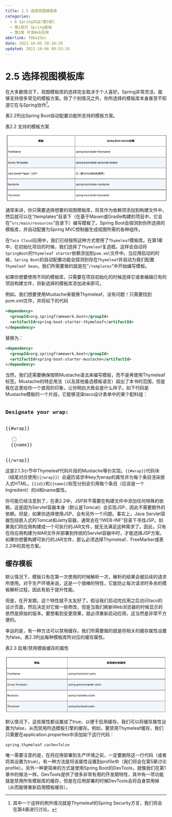 ```yaml
---
title: 2.5 选择视图模板库
categories: 
  - 6 Spring实战(第5版)
  - 第1部分 Spring基础
  - 第2章 开发Web应用
abbrlink: f0be25ec
date: 2021-10-05 20:10:20
updated: 2021-10-06 09:53:18
---
```

# 2.5 选择视图模板库
在大多数情况下，视图模板库的选择完全取决于个人喜好。Spring非常灵活，能够支持很多常见的模板方案。除了个别情况之外，你所选择的模板库本身甚至不知道它在与Spring协作[^1]。

表2.2列出Spring Boot自动配置功能所支持的模板方案。

表2.2 支持的模板方案

![epub_29101559_25](https://raw.githubusercontent.com/lanlan2017/images/master/Blog/Sum/20211005192800.jpeg)

通常来讲，你只需要选择想要的视图模板库，将其作为依赖项添加到构建文件中，然后就可以在“/templates”目录下（在基于Maven或Gradle构建的项目中，它会在“`src/main/resources`”目录下）编写模板了。Spring Boot会探测到你所选择的模板库，并自动配置为Spring MVC控制器生成视图所需的各种组件。

在`Taco Cloud`应用中，我们已经按照这种方式使用了`Thymeleaf`模板库。在第1章中，在初始化项目的时候，我们选择了`Thymeleaf`复选框。这样会自动将`SpringBoot`的`Thymeleaf starter`依赖添加到`pom.xml`文件中。当应用启动的时候，`Spring Boot`的自动配置功能会探测到存在`Thymeleaf`并自动为我们配置`Thymeleaf bean`。我们所需要做的就是在“`/templates`”中开始编写模板。

如果你想要使用不同的模板库，只需要在项目初始化的时候选择它或者编辑已有的项目构建文件，将新选择的模板库添加进来即可。

例如，我们想要使用Mustache来替换Thymeleaf，没有问题！只需要找到pom.xml文件，并将如下的代码

```xml
<dependency>
  <groupId>org.springframework.boot</groupId>
  <artifactId>spring-boot-starter-thymeleaf</artifactId>
</dependency>
```

替换为：

```xml
<dependency>
  <groupId>org.springframework.boot</groupId>
  <artifactId>spring-boot-starter-mustache</artifactId>
</dependency>
```

当然，我们还需要确保按照Mustache语法来编写模板，而不是再使用Thymeleaf标签。Mustache的特定用法（以及其他备选模板语言）超出了本书的范围，但是我在这里给你一个直观的印象，让你明白大致会是什么样子。如下代码是Mustache模板的一个片段，它能够渲染taco设计表单中的某个配料组：

<pre>
<h3>Designate your wrap:</h3>
&#123;&#123;#wrap&#125;&#125;
<div>
  <input name="ingredients" type="checkbox" value="&#123;&#123;id&#125;&#125;" />
  <span>&#123;&#123;name&#125;&#125;</span><br/>
</div>
&#123;&#123;/wrap&#125;&#125;
</pre>

这是2.1.3小节中Thymeleaf代码片段的Mustache等价实现。<code>&#123;&#123;#wrap&#125;&#125;</code>代码块（结尾对应使用<code>&#123;&#123;/wrap&#125;&#125;</code>）会遍历请求中key为wrap的属性并为每个条目渲染嵌入式HTML。<code>&#123;&#123;id&#125;&#125;</code>和<code>&#123;&#123;name&#125;&#125;</code>标签分别会引用每个条目（应该是一个Ingredient）的id和name属性。

你可能已经注意到了，在表2.2中，JSP并不需要在构建文件中添加任何特殊的依赖。这是因为Servlet容器本身（默认是Tomcat）会实现JSP，因此不需要额外的依赖。但是，如果你选择使用JSP，会有另外一个问题。事实上，Java Servlet容器包括嵌入式的Tomcat和Jetty容器，通常会在“/WEB-INF”目录下寻找JSP。如果我们将应用构建成一个可执行的JAR文件，就无法满足这种需求了。因此，只有在将应用构建为WAR文件并部署到传统的Servlet容器中时，才能选择JSP方案。如果你想要构建可执行的JAR文件，那么必须选择Thymeleaf、FreeMarker或表2.2中的其他方案。

## 缓存模板
默认情况下，模板只有在第一次使用的时候解析一次，解析的结果会被后续的请求所使用。对于生产环境来说，这是一个很棒的特性，它能防止每次请求时多余的模板解析过程，因此有助于提升性能。

但是，在开发期，这个特性就不太友好了。假设我们启动完应用之后访问taco的设计页面，然后决定对它做一些修改，但是当我们刷新Web浏览器的时候显示的依然是原始的版本。要想看到变更效果，就必须重新启动应用，这当然是非常不方便的。

幸运的是，有一种方法可以禁用缓存。我们所需要做的就是将相关的缓存属性设置为false。表2.3列出每种模板库所对应的缓存属性。

表2.3 启用/禁用模板缓存的属性

![epub_29101559_26](https://raw.githubusercontent.com/lanlan2017/images/master/Blog/Sum/20211005192715.jpeg)

默认情况下，这些属性都设置成了true，以便于启用缓存。我们可以将缓存属性设置为false，从而禁用所选模板引擎的缓存。例如，要禁用Thymeleaf缓存，我们只需要在application.properties中添加如下这行代码：

```properties
spring.thymeleaf.cache=false
```

唯一需要注意的是，在将应用部署到生产环境之前，一定要删除这一行代码（或者将其设置为true）。有一种方法是将该属性设置到profile中（我们将会在第5章讨论profile）。另外一种更简单的方式是使用Spring Boot的DevTools，就像我们在第1章中的做法一样。DevTools提供了很多非常有用的开发期特性，其中有一项功能就是禁用所有模板库的缓存，但是在应用部署的时候DevTools会将自身禁用掉（从而能够重新启用模板缓存）。

[^1]: 其中一个这样的例外情况就是Thymeleaf的Spring Security方言，我们将会在第4章进行讨论。

